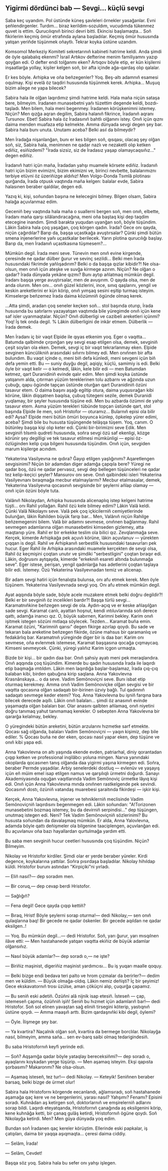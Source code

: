 ## Yigirmi dördünci bab — Sevgi... küçlü sevgi

Saba keç uyandım.
Pol üstünde küneş şavleleri örnekler yasağanlar.
Evni şeñlendirgenler.
Turdım... biraz kerildim-sozuldım, vucudımda tükenmez quvet is ettim.
Qurucılıqnıñ birinci devri bitti.
Ekincisi başlamaqta...
Soñ fikirlerim keçmiş ömür etrafında aylana başladılar.
Keçmiş ömür hususında yatqan yeriñde tüşünmek oñaytlı.
Tekrar koyka üstüne uzandım.

Komsomol Merkeziy Komiteti sekretarınıñ kabineti hatrime keldi.
Anda şimdi de öyle qalabalıq ekenmi?
İsrail Artıkov defterine menim familiyamnı yazıp qoyğan edi.
O defter endi tolğanmı eken?
Artıqov böyle etip, er kün kişilerni inşaatlarğa yollay, kişiler kelgen soñ, bir afta içinde ağa-qardaş olıp qalalar.

Er kes böyle.
Arhipka ve oña beñzegenler?
Yoq.
Beş-altı adamnıñ esamesi oqulmay.
Kişi evelâ öz taqdiri hususında tüşünmek kerek.
Arhipka...
Muşuq bizim ailege ne yapa bilecek?

Sabira hala ile olğan laqırdımız şimdi hatrime keldi.
Hala maña niçün sataşa bere, bilmeyim.
İradanen munasebetni yañı tüzettim degende keldi, bozdı-taşladı.
Men bilem, hala meni begenmey.
İradanen körüşkenimni istemey.
Niçün?
Men qızğa aqran degilim, Sabira halanıñ fikrince, İradanıñ aqranı Tursunov.
Ebet!
Sabira hala öz İradasınıñ bahtlı olğanını istey.
Onıñ içün qıznı daima menden muafaza etip kelmekte.
Amma dünyada sevgi degen şey bar.
Sabira hala bunı unuta.
Unutamı aceba?
Belki asıl da bilmeydir?

Men İradağa nişanlanğan, bunı er kes bilgen soñ, qısqası, olacaq şey olğan soñ, siz, Sabira hala, menimnen ne qadar nazlı ve nezaketli olıp ketken ediñiz, esiñizdemi?
"İrada sizsiz, siz de İradasız yaşap olamaycaqsıñız..." degen ediñiz.

İradanıñ hatri içün maña, İradadan yahşı muamele körsete ediñiz.
İradanıñ hatri içün bizim evimizni, bizim ekimizni ve, birinci nevbette, balalarımıznı terbiye etüvni öz üzeriñizge aldıñız!
Men Volgo-Donda Tsımlâ plotinası qurğanda, İrada otpusk vaqtında maña kelgen: balalar evde, Sabira halasınen beraber qaldılar, degen edi.

Yazıq ki, kişi, soñundan başına ne kelecegini bilmey.
Bilgen olsam, Sabira halağa açuvlanmaz edim.

Geceniñ bey vaqtında hala maña o suallerni bergen soñ, men onıñ, elbette, İradanı maña qarşı silâlandıracağına, meni oña baştaq kişi dep taqdim etecegine inandım.
Şimdi barakta yuqudan uyanğan soñ, böyle tüşündim.
Lâkin Sabira hala çoq yaşağan, çoq körgen qadın.
İrada?
Gece onı qayda, niçün çağırdılar?
Barıp da, başqa uçastkağa avuştırsalar?
Çünki şimdi bütün smena injenerlerine yañı uçastkalar berilecek.
Yarın plotina qurucılığı başlay.
Barıp da, men İradanıñ uçastkasına tüşmesem?...

Mümkün degil.
İrada meni seve.
Tünevin men onıñ evine kirgende, çeresinde ne qadar dülber ğurur ve sevinç sezildi...
Belki men İrada hususındaki fikrimde yañlışadırım?
Belki o da başqa qızlar kibidir?!
Ne olsa-olsun, men onıñ içün ateşke ve suvğa kirmege azırım.
Niçün?
Ne olğan o qadar?
İrada dünyada yekâne qızmı?
Bunı aytıp añlatmaq mümkün degil.
İradanı başqa yerge avuştırsalar, men de avuşırım.
O qayda olsa, men de anda olurım.
Men onı... onıñ güzel közlerini, ince, sınıq qaşlarını, yengil ve keskin areketlerini er kün körip, onıñ yımşaq sesini eşitip turmaq isteyim.
Kimselerge beñzemez İrada daima közümniñ ögünde olmaq kerek.

...Atta şimdi, aradan çoq seneler keçken soñ... stol başında oturıp, İrada hususında bu satırlarnı yazayatqan vaqtımda bile yüregimde onıñ içün kene saf isler uyanmaqtalar.
Niçün?
Onıñ dülberligi ve cazibeli areketleri içünmi?
Yoq!
İş tek onda degil.
%
Lâkin dülberligini de inkâr etmem.
Dülberlik — İrada demek.

Men İradanı iç bir vaqıt Elpide ile qıyas etkenim yoq.
Eger o vaqıtta...
Batumda qalbimde çırpınğan şey sevgi esap etilgen olsa, demek, sevginiñ çeşit soyları ola eken.
Demek, sevgi iç bir vaqıt tekrarlanmay eken.
Elpide sevginen küncülikniñ arasındaki sıñırnı bilmey edi.
Men onıñnen bir afta bulundım.
Bu vaqıt içinde o, meni biñ defa künledi, meni sevgeni içün biñ defa yemin etti.
Bu — suniy duyğu degil, aqiqiy, küçlü, samimiy is edi.
Belki öyle bir vaqıt kelir — o kelmedi, lâkin, kele bilir edi — men Batumdan ketmez, qart Duranidiniñ evinde qalır edim.
Men şimdi koyka üstünde yatqanım alda, çıtırman yüzüm tereklerinen tolu azbarnı ve ağzında uzun çubuğı, qapu ögünde tapçan üstünde oturğan qart Duranidiniñ özüni tasavur etem.
O daima başını aşağı egiltip otura, daima yuqusırağan kibi körüne, lâkin diqqatnen baqılsa, çubuq tütegeni sezile, demek Duranidi yuqlamay, bir şeyler hususında tüşüne edi.
Men bu azbarda özümni de yahşı tasavur etem.
Asma yüzüm terekleri tübünde topçan üstünde qart, stol başında Elpide ile men, soñ Hristofor — oturamız...
Bularnıñ episi ola bilir edi?
Aysa?
Elpide meni bütün ömüri boyunca künlep, öpkelep yürer edimi, aceba?
Şimdi bile bu hususta tüşüngende telâşqa tüşem.
Yoq, canım.
O bütünley başqa kişi olıp keter edi.
Çünki bir-birimizni seve Edik.
Men sevginiñ tılsımlı qudreti hususında, soñra sevgi özü saf ekenligi, közge körünir şey degilligi ve tek tasavur etilmesi mümkünligi — episi öz-özlüginden kelip çıqa bilgeni hususında tüşündim.
Onıñ içün, sevgiden marum kişilerge acındım.

Yekaterina Vasilyevna ne qıdıra?
Ğayıp etilgen yaşlığınımı?
Aqaretlengen sevgisinimi?
Niçün bir adamdan diger adamğa çapqıla bere?
Yüregi ne qadar boş, özü ne qadar pervasız, sevgi dep bellegen tüşünceleri ne qadar tez kelip-keçici şeyler?
Mansurov onı seve.
Onıñ qalbindeki isleri Yekaterina Vasilyevnanı bıraqmağa mecbur etalmaylarmı?
Mecbur etalmasalar, demek, Yekaterina Vasilyevna qocasınıñ sevgisinde bir şeylerni añlap olamay — onıñ içün özüni böyle tuta.

Valânıñ Nikolaydan, Arhipka hususında alicenaplıq istep kelgeni hatrime tüşti... onı Rahil yollağan.
Rahil özü kele bilmey edimi?
Lâkin Valâ keldi.
Çünki Valâ Nikolaynı seve.
Valâ pek çoq içkicilerniñ cemiyetlerinde bulunğan, lâkin Rahilden büyük farqı bar...
Men, Valânıñ niçün Rahilge beñzemegenini bilem.
Valâ bir adamnı sevmese, onıñnen bağlanmay.
Rahil sevmegen adamlarına olğan munasebetini kimseden gizlemey, atta maqtanıp yüre.
Rahil er bir erkekke teslim ola bilici qız.
Zevqlanmağa seve.
Kerçek, kimerde Arhipkağa pek açuvlı körüne, lâkin açuvlanuv — yürekten çıqqan is degil.
Rahil ve Arhipkanıñ serbestlik hususındaki tasavurları pek hucur.
Eger Rahil ile Arhipka arasındaki muamele kerçekten de sevgi olsa, Rahil öz keçmişini çoqtan unutır ve şimdiki "serbestligini" çoqtan bıraqır edi.
Lâkin, doğrusını aytqayda, kimerde "erkekniñ esareti altında bulunmağa seve".
Eger istese, perişan, yengil qadınlarğa has adetlerini çoqtan taşlaya bilir edi.
İstemey.
Özü Yekaterina Vasilyevnadan temiz ve alicenap.

Bir adam sevgi hatiri içün fenalıqta bulunsa, onı afu etmek kerek.
Men öyle tüşünem.
Yekaterina Vasilyevnada sevgi yoq.
Onı afu etmek mümkün degil.

Ayat aqqında böyle sade, böyle acele muzakere etmek belki doğru degildir?!
Belki er bir sevginiñ öz incelikleri bardır?!
Başqa türlü sevgi...
Karamatnıñkine beñzegen sevgi de ola.
Aydın-açıq ve er keske añlaşılğan sade sevgi.
Karamat canlı, ayattan hoşnut, kendi ıntıluvlarında soñ derece qattı, adamğa inanıcı qız.
O, büyük sabırnen, Karimni bekley.
Karim onıñ işitmek istegen sözüni mıtlaqa söylecek.
Tezden...
Karamat buña emin.
Karamat özüni, "Karimniñ qarısı" degen fikirge azırlap qoydı.
Bu sade ve tekaran bala areketine beñzegen fikirde, özüne mahsus bir qaramanlıq ve fedakârlıq bar.
Karamatnıñ yüreginde diger bir is daa bar: Karim onı sevmese, oña evlenmek istemese, Karamat başqasına qocağa çıqmaycaq.
Kimseni sevmeycek.
Çünki, yüregi yalıñız Karim içgon urmaqta.

Bizde bir kişi... bir qadın daa bar.
Onıñ şahsiy ayatı meni pek meraqlandıra.
Onıñ aqqında çoq tüşündim.
Kimerde bu qadın hususında İrada ile laqırdı etip baqmağa ımtıldım.
Lâkin men laqırdığa başlar-başlamaz, İrada çıq-çıq balaban kibi, birden qabuğına kirip saqlana.
Anna Yakovlevna Krasnânskaya... o da seve.
Vadim Semönoviçni seve.
Bunı isbat etip oturmaq kerekmey.
Amma onıñ Vadim Semönoviçke olğan sevgisi ve bir vaqıtta qocasına olğan sadaqatı bir-birinen üzviy bağlı.
Tul qadınnıñ sadaqatı sevmege keder etemi?
Yoq.
Anna Yakovlevna bu işniñ farqına bara bilecek derecede aqıllı.
Lâkin onıñ balaları... şimdi öz anasınıñ evinde yaşamaqta olğan balaları bar.
Olar anasını qalbten añlamaq, onıñ niyetini doğru tanımaq yahut tanımamaq kerekler.
O sebepten Anna Yakovlevna bir qararğa kelalmay, bekley.

O yüregindeki bütün areketini, bütün arzularını hızmetke sarf etmekte.
Qocası sağ olğanda, balaları Vadim Semönoviçni — yaqın kişimiz, dep bile ediler.
%
Qocası buña ne der eken, qocası nasıl yapar eken, dep tüşüne ve onıñ kibi yapa edi.

Anna Yakovlevna on altı yaşında ekende evden, patriarhal, diniy qorantadan çıqıp ketken ve professional inqilâbcı yoluna mingen.
Narva yanındaki okoplarda qocasınen tanış olğanda daa yigirmi yaşına kirmegen edi.
Soñra, beraber Permde yaşadılar.
Arbiy senelerdeki dostluq — evlenüv ve yaşayış içün eñ müim emel isap etilgen namus ve qarşılıqlı ürmetni doğurdı.
Sanayı Akademiyasında oquğan vaqıtlarında Vadim Semönoviç ürmetke lâyıq kişi edi.
Onıñ içün Anna Yakovlevna mında onıñnen rastkelgende pek sevindi.
Qocasınıñ dostı, özüniñ vatandaş muarebesi şaraitında fikirdeşi — işkir kişi.

Kerçek, Anna Yakovlevna, injener ve tehniklerniñ meclisinde Vadim Semönoviçniñ laqırdısını begenmegen edi.
Lâkin soñundan: "A!Torizonen munasebetini bozmaq istemey, bu da devirniñ serpindisi..." dep tüşüngen, unutmaq istegen edi.
Neni?
Tek Vadim Semönoviçniñ sözlerinimi?
Bu hususta soñundan da davalaşmaq mümkün.
Er alda, Anna Yalovlevna, adamda böyle qattı deñişmeler ola bilgenine taaciplengen, açuvlanğan edi.
Bu açuvlanuv oña bazı hayallardan qurtulmağa yardım etti.

Bu saba men sevginiñ hucur ceetleri hususında çoq tüşündim.
Niçün?
Bilmeyim.



Nikolay ve Hristofor kirdiler.
Şimdi olar er yerde beraber yüreler.
Kirdi degence, koykalarına yattılar.
Soñra pısırdaşa başladılar.
Nikolay hihıldap küldi.
Hristofor burunı astından "Kirpiçiki"ni yırladı.

— Eliñ nasıl?— dep soradım men.

— Bir coruq,— dep cevap berdi Hristofor.

— Sağlığıñ?

— Fena degil!
Gece qayda çıqıp kettiñ?

— Bıraq, Hrist!
Böyle şeylerni sorap oturma!— dedi Nikolay,— sen onıñ qulaqlarına baq!
Bir gecede ne qadar öskenler.
Bir gecede aqıldan ne qadar eksilgen..!

— Yoq.
Bu mümkün degil...— dedi Hristofor.
Soñ, yarı ğurur, yarı mısqılnen ilâve etti: — Men hastahanede yatqan vaqıtta ekiñiz de büyük adamlar olğansıñız.

— Nasıl büyük adamlar?— dep soradı o,— ne işte?

— Biriñiz maşinist, digeriñiz maşinist yardımcısı...
Bu iş yuqarı maalle qoquy.

— Belki bizge endi bedava teri palto ve hrom çızmalar da berirler?— dedim men ve küldim. — Büyük olmağa-oldıq.
Lâkin nemiz deñişti?
İç bir şeyimiz!
Gece ekskavatornıñ trosı üzülse, aman çöküçni alıp, çuqurğa çapamız.

— Bu seniñ eski adetiñ.
Özüñni alâ nijnik isap etesiñ.
İsteseñ — çap, istemeseñ çapma, özüñniñ işiñ!
Seniñ bu hızmet içün adamlarıñ bar!— dedi Hristofor.
Soñ sol elinen yavaştan sağ eliniñ tirsegini köterip, yastıqnıñ üstüne qoydı.
— Amma maaşıñ arttı.
Bizim qardaşnıñki kibi degil, öylemi?

— Öyle.
İlişmege şey bar.

— Ya kvartira?
Naçalnik olğan soñ, kvartira da bermege borclılar.
Nikolayğa nasıl, bilmeyim, amma saña... sen ev-barq saibi olmaq tedarigindesiñ.

Bu saba Hristofornıñ keyfi yerinde edi.

— Soñ?
Aqşamğa qadar böyle yataqlay bereceksiñmi?— dep soradı o, ayaqlarını koykadan yerge tüşürip.
— Men aşamaq isteyim.
Ekşi qapısta şorbasımı?
Makaronmı?
Ne olsa-olsun.

— Aşamaq isteseñ, tez tur!— dedi Nikolay. — Keteyik!
Seniñnen beraber barsaq, belki bizge de ürmet olur!

Sabira hala Hristofornı körgende eecanlandı, ağlamsıradı, soñ hastahanede aşamağa qaç kere ve ne bergenlerini, yarası nasıl?
Yahşımı?
Fenamı?
Episini soradı.
Kuhnâdan aş ketirgen soñ, doktorlarnıñ ve emşirelerniñ adlarını sorap bildi.
Laqırdı eteyatqanda, Hristofornıñ çanağında aş eksilgenini körip, kene kuhnâğa ketti, bir çanaq gulâş ketirdi, Hristofornıñ ögüne qoydı.
Soñ Nikolayğa ketirdi.
Men?
Men güya dünyada yoq edim.

Bundan soñ İradanen qaç kereler körüştim.
Ellerinde eski papkalar, iş çatqıları, daima bir yaqqa aşıqmaqta... çeresi daima ciddiy.

— Selâm, İrada!

— Selâm, Cevdet!

Başqa söz yoq.
Sabira hala bu sefer onı yahşı işlegen.
